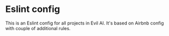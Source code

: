 # Eslint config
This is an Eslint config for all projects in Evil AI. It's based on Airbnb config with couple of additional rules.